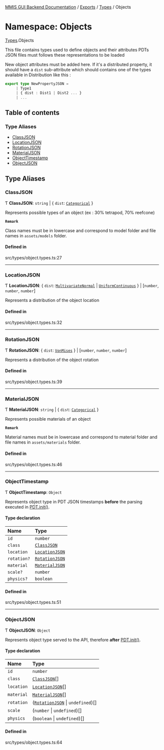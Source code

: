 [MMIS GUI Backend Documentation](../README.md) / [Exports](../modules.md) / [Types](Types.md) / Objects

# Namespace: Objects

[Types](Types.md).Objects

This file contains types used to define objects and their attributes
PDTs JSON files must follows these representations to be loaded

New object attributes must be added here. If it's a distributed property, it should have a `dist` sub-attribute which should contains one of the types available in Distribution like this :

```ts
export type NewPropertyJSON =
     | Type1
     | { dist : Dist1 | Dist2 ... }
     | ...
```

## Table of contents

### Type Aliases

-   [ClassJSON](Types.Objects.md#classjson)
-   [LocationJSON](Types.Objects.md#locationjson)
-   [RotationJSON](Types.Objects.md#rotationjson)
-   [MaterialJSON](Types.Objects.md#materialjson)
-   [ObjectTimestamp](Types.Objects.md#objecttimestamp)
-   [ObjectJSON](Types.Objects.md#objectjson)

## Type Aliases

### ClassJSON

Ƭ **ClassJSON**: `string` \| { `dist`: [`Categorical`](Types.Distributions.md#categorical) }

Represents possible types of an object (ex : 30% tetrapod, 70% reefcone)

**`Remark`**

Class names must be in lowercase and correspond to model folder and file names in `assets/models` folder.

#### Defined in

src/types/object.types.ts:27

---

### LocationJSON

Ƭ **LocationJSON**: { `dist`: [`MultivariateNormal`](Types.Distributions.md#multivariatenormal) \| [`UniformContinuous`](Types.Distributions.md#uniformcontinuous) } \| [`number`, `number`, `number`]

Represents a distribution of the object location

#### Defined in

src/types/object.types.ts:32

---

### RotationJSON

Ƭ **RotationJSON**: { `dist`: [`VonMises`](Types.Distributions.md#vonmises) } \| [`number`, `number`, `number`]

Represents a distribution of the object rotation

#### Defined in

src/types/object.types.ts:39

---

### MaterialJSON

Ƭ **MaterialJSON**: `string` \| { `dist`: [`Categorical`](Types.Distributions.md#categorical) }

Represents possible materials of an object

**`Remark`**

Material names must be in lowercase and correspond to material folder and file names in `assets/materials` folder.

#### Defined in

src/types/object.types.ts:46

---

### ObjectTimestamp

Ƭ **ObjectTimestamp**: `Object`

Represents object type in PDT JSON timestamps **before** the parsing executed in [PDT.init()](Models.md#timestampstopdtjson).

#### Type declaration

| Name        | Type                                            |
| :---------- | :---------------------------------------------- |
| `id`        | `number`                                        |
| `class`     | [`ClassJSON`](Types.Objects.md#classjson)       |
| `location`  | [`LocationJSON`](Types.Objects.md#locationjson) |
| `rotation?` | [`RotationJSON`](Types.Objects.md#rotationjson) |
| `material`  | [`MaterialJSON`](Types.Objects.md#materialjson) |
| `scale?`    | `number`                                        |
| `physics?`  | `boolean`                                       |

#### Defined in

src/types/object.types.ts:51

---

### ObjectJSON

Ƭ **ObjectJSON**: `Object`

Represents object type served to the API, therefore **after** [PDT.init()](Models.md#timestampstopdtjson).

#### Type declaration

| Name       | Type                                                               |
| :--------- | :----------------------------------------------------------------- |
| `id`       | `number`                                                           |
| `class`    | [`ClassJSON`](Types.Objects.md#classjson)[]                        |
| `location` | [`LocationJSON`](Types.Objects.md#locationjson)[]                  |
| `material` | [`MaterialJSON`](Types.Objects.md#materialjson)[]                  |
| `rotation` | ([`RotationJSON`](Types.Objects.md#rotationjson) \| `undefined`)[] |
| `scale`    | (`number` \| `undefined`)[]                                        |
| `physics`  | (`boolean` \| `undefined`)[]                                       |

#### Defined in

src/types/object.types.ts:64
